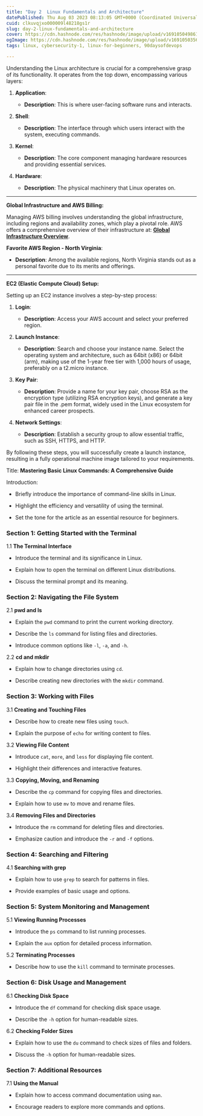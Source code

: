 ```yaml
---
title: "Day 2  Linux Fundamentals and Architecture"
datePublished: Thu Aug 03 2023 08:13:05 GMT+0000 (Coordinated Universal Time)
cuid: clkuvqjxo000009l48218gs1r
slug: day-2-linux-fundamentals-and-architecture
cover: https://cdn.hashnode.com/res/hashnode/image/upload/v1691050498610/42391dee-c8a0-4431-bbc7-487893a7c72e.jpeg
ogImage: https://cdn.hashnode.com/res/hashnode/image/upload/v1691050356194/ca626895-0f4d-4e5c-8976-3750a56c80c0.jpeg
tags: linux, cybersecurity-1, linux-for-beginners, 90daysofdevops

---
```


Understanding the Linux architecture is crucial for a comprehensive grasp of its functionality. It operates from the top down, encompassing various layers:

1. **Application**:
    
    * **Description**: This is where user-facing software runs and interacts.
        
2. **Shell**:
    
    * **Description**: The interface through which users interact with the system, executing commands.
        
3. **Kernel**:
    
    * **Description**: The core component managing hardware resources and providing essential services.
        
4. **Hardware**:
    
    * **Description**: The physical machinery that Linux operates on.
        

---

**Global Infrastructure and AWS Billing:**

Managing AWS billing involves understanding the global infrastructure, including regions and availability zones, which play a pivotal role. AWS offers a comprehensive overview of their infrastructure at: [**Global Infrastructure Overview**](https://aws.amazon.com/about-aws/global-infrastructure/regions_az/).

**Favorite AWS Region - North Virginia**:

* **Description**: Among the available regions, North Virginia stands out as a personal favorite due to its merits and offerings.
    

---

**EC2 (Elastic Compute Cloud) Setup:**

Setting up an EC2 instance involves a step-by-step process:

1. **Login**:
    
    * **Description**: Access your AWS account and select your preferred region.
        
2. **Launch Instance**:
    
    * **Description**: Search and choose your instance name. Select the operating system and architecture, such as 64bit (x86) or 64bit (arm), making use of the 1-year free tier with 1,000 hours of usage, preferably on a t2.micro instance.
        
3. **Key Pair**:
    
    * **Description**: Provide a name for your key pair, choose RSA as the encryption type (utilizing RSA encryption keys), and generate a key pair file in the .pem format, widely used in the Linux ecosystem for enhanced career prospects.
        
4. **Network Settings**:
    
    * **Description**: Establish a security group to allow essential traffic, such as SSH, HTTPS, and HTTP.
        

By following these steps, you will successfully create a launch instance, resulting in a fully operational machine image tailored to your requirements.

Title: **Mastering Basic Linux Commands: A Comprehensive Guide**

Introduction:

* Briefly introduce the importance of command-line skills in Linux.
    
* Highlight the efficiency and versatility of using the terminal.
    
* Set the tone for the article as an essential resource for beginners.
    

### **Section 1: Getting Started with the Terminal**

1.1 **The Terminal Interface**

* Introduce the terminal and its significance in Linux.
    
* Explain how to open the terminal on different Linux distributions.
    
* Discuss the terminal prompt and its meaning.
    

### **Section 2: Navigating the File System**

2.1 **pwd and ls**

* Explain the `pwd` command to print the current working directory.
    
* Describe the `ls` command for listing files and directories.
    
* Introduce common options like `-l`, `-a`, and `-h`.
    

2.2 **cd and mkdir**

* Explain how to change directories using `cd`.
    
* Describe creating new directories with the `mkdir` command.
    

### **Section 3: Working with Files**

3.1 **Creating and Touching Files**

* Describe how to create new files using `touch`.
    
* Explain the purpose of `echo` for writing content to files.
    

3.2 **Viewing File Content**

* Introduce `cat`, `more`, and `less` for displaying file content.
    
* Highlight their differences and interactive features.
    

3.3 **Copying, Moving, and Renaming**

* Describe the `cp` command for copying files and directories.
    
* Explain how to use `mv` to move and rename files.
    

3.4 **Removing Files and Directories**

* Introduce the `rm` command for deleting files and directories.
    
* Emphasize caution and introduce the `-r` and `-f` options.
    

### **Section 4: Searching and Filtering**

4.1 **Searching with grep**

* Explain how to use `grep` to search for patterns in files.
    
* Provide examples of basic usage and options.
    

### **Section 5: System Monitoring and Management**

5.1 **Viewing Running Processes**

* Introduce the `ps` command to list running processes.
    
* Explain the `aux` option for detailed process information.
    

5.2 **Terminating Processes**

* Describe how to use the `kill` command to terminate processes.
    

### **Section 6: Disk Usage and Management**

6.1 **Checking Disk Space**

* Introduce the `df` command for checking disk space usage.
    
* Describe the `-h` option for human-readable sizes.
    

6.2 **Checking Folder Sizes**

* Explain how to use the `du` command to check sizes of files and folders.
    
* Discuss the `-h` option for human-readable sizes.
    

### **Section 7: Additional Resources**

7.1 **Using the Manual**

* Explain how to access command documentation using `man`.
    
* Encourage readers to explore more commands and options.